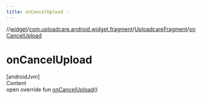 ```yaml
---
title: onCancelUpload -
---
```

//[widget](../../index.md)/[com.uploadcare.android.widget.fragment](../index.md)/[UploadcareFragment](index.md)/[onCancelUpload](on-cancel-upload.md)



# onCancelUpload  
[androidJvm]  
Content  
open override fun [onCancelUpload](on-cancel-upload.md)()  



